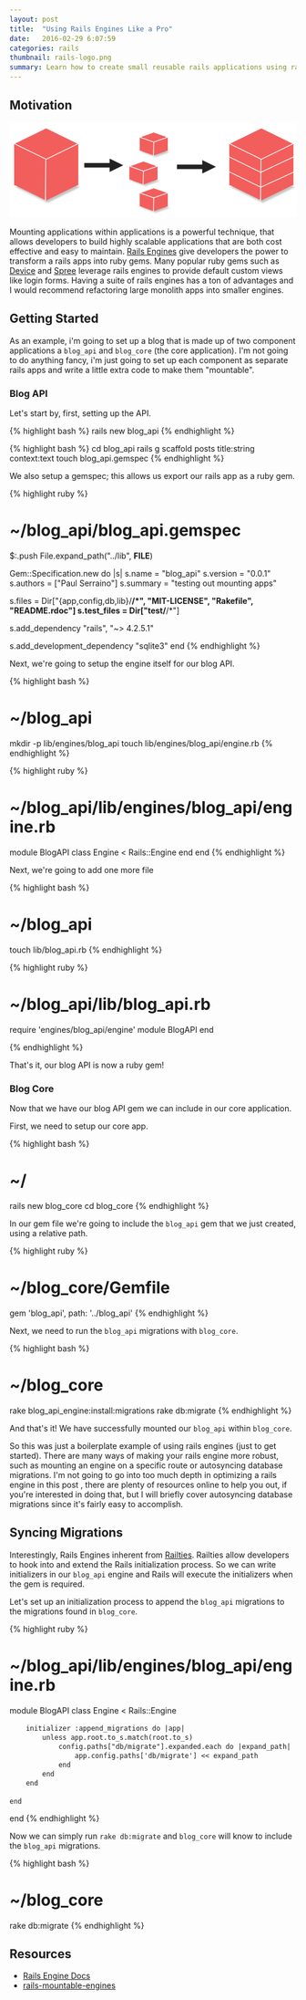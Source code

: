 ```yaml
---
layout: post
title:  "Using Rails Engines Like a Pro"
date:   2016-02-29 6:07:59
categories: rails
thumbnail: rails-logo.png
summary: Learn how to create small reusable rails applications using rails engines.
---
```


## Motivation

![diagram](/assets/images/rails-engine-diagram.png)

Mounting applications within applications is a powerful technique, that allows developers to build highly scalable applications that are both cost effective and easy to maintain. [Rails Engines](http://api.rubyonrails.org/classes/Rails/Engine.html) give developers the power to transform a rails apps into ruby gems. Many popular ruby gems such as [Device](https://github.com/plataformatec/devise) and [Spree](https://github.com/spree/spree) leverage rails engines to provide default custom views like login forms. Having a suite of rails engines has a ton of advantages and I would recommend refactoring large monolith apps into smaller engines.


## Getting Started

As an example, i'm going to set up a blog that is made up of two component applications a `blog_api` and `blog_core` (the core application). I'm not going to do anything fancy, i'm just going to set up each component as separate rails apps and write a little extra code to make them "mountable".

### Blog API

Let's start by, first, setting up the API.

{% highlight bash %}
rails new blog_api
{% endhighlight %}

{% highlight bash %}
cd blog_api
rails g scaffold posts title:string context:text
touch blog_api.gemspec
{% endhighlight %}

We also setup a gemspec; this allows us export our rails app as a ruby gem.

{% highlight ruby %}
# ~/blog_api/blog_api.gemspec

$:.push File.expand_path("../lib", __FILE__)

Gem::Specification.new do |s|
  s.name        = "blog_api"
  s.version     = "0.0.1"
  s.authors     = ["Paul Serraino"]
  s.summary     = "testing out mounting apps"

  s.files = Dir["{app,config,db,lib}/**/*", "MIT-LICENSE", "Rakefile", "README.rdoc"]
  s.test_files = Dir["test/**/*"]

  s.add_dependency "rails", "~> 4.2.5.1"

  s.add_development_dependency "sqlite3"
end
{% endhighlight %}


Next, we're going to setup the engine itself for our blog API.

{% highlight bash %}
# ~/blog_api

mkdir -p lib/engines/blog_api
touch lib/engines/blog_api/engine.rb
{% endhighlight %}

{% highlight ruby %}
# ~/blog_api/lib/engines/blog_api/engine.rb

module BlogAPI
    class Engine < Rails::Engine
    end
end
{% endhighlight %}

Next, we're going to add one more file

{% highlight bash %}
# ~/blog_api
touch lib/blog_api.rb
{% endhighlight %}

{% highlight ruby %}
# ~/blog_api/lib/blog_api.rb

require 'engines/blog_api/engine'
module BlogAPI
end

{% endhighlight %}

That's it, our blog API is now a ruby gem!

### Blog Core
Now that we have our blog API gem we can include in our core application.

First, we need to setup our core app.

{% highlight bash %}
# ~/
rails new blog_core
cd blog_core
{% endhighlight %}

In our gem file we're going to include the `blog_api` gem that we just created, using a relative path.

{% highlight ruby %}
# ~/blog_core/Gemfile

gem 'blog_api', path: '../blog_api'
{% endhighlight %}

Next, we need to run the `blog_api` migrations with `blog_core`.

{% highlight bash %}
# ~/blog_core
rake blog_api_engine:install:migrations
rake db:migrate
{% endhighlight %}

And that's it! We have successfully mounted our `blog_api` within `blog_core`.

So this was just a boilerplate example of using rails engines (just to get started). There are many ways of making your rails engine more robust, such as mounting an engine on a specific route or autosyncing database migrations. I'm not going to go into too much depth in optimizing a rails engine in this post , there are plenty of resources online to help you out, if you're interested in doing that, but I will briefly cover autosyncing database migrations since it's fairly easy to accomplish.

## Syncing Migrations
Interestingly, Rails Engines inherent from [Railties](http://api.rubyonrails.org/classes/Rails/Railtie.html). Railties allow developers to hook into and extend the Rails initialization process. So we can write initializers in our `blog_api` engine and Rails will execute the initializers when the gem is required.

Let's set up an initialization process to append the `blog_api` migrations to the migrations found in `blog_core`.

{% highlight ruby %}
# ~/blog_api/lib/engines/blog_api/engine.rb

module BlogAPI
    class Engine < Rails::Engine

        initializer :append_migrations do |app|
            unless app.root.to_s.match(root.to_s)
                config.paths["db/migrate"].expanded.each do |expand_path|
                    app.config.paths['db/migrate'] << expand_path
                end
            end
        end

    end
end
{% endhighlight %}

Now we can simply run `rake db:migrate` and `blog_core` will know to include the `blog_api` migrations.

{% highlight bash %}
# ~/blog_core
rake db:migrate
{% endhighlight %}

## Resources

- [Rails Engine Docs](http://api.rubyonrails.org/classes/Rails/Engine.html)
- [rails-mountable-engines](https://www.amberbit.com/blog/2015/10/15/rails-mountable-engines)
